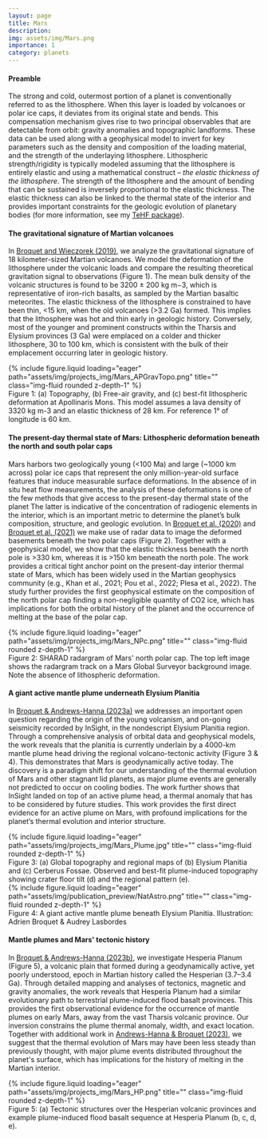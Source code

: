 ```yaml
---
layout: page
title: Mars
description: 
img: assets/img/Mars.png
importance: 1
category: planets
---
```


#### Preamble
The strong and cold, outermost portion of a planet is conventionally referred to as the lithosphere. When this layer is loaded by volcanoes or polar ice caps, it deviates from its original state and bends. This compensation mechanism gives rise to two principal observables that are detectable from orbit: gravity anomalies and topographic landforms. These data can be used along with a geophysical model to invert for key parameters such as the density and composition of the loading material, and the strength of the underlaying lithosphere. Lithospheric strength/rigidity is typically modeled assuming that the lithosphere is entirely elastic and using a mathematical construct – _the elastic thickness of the lithosphere_. The strength of the lithosphere and the amount of bending that can be sustained is inversely proportional to the elastic thickness. The elastic thickness can also be linked to the thermal state of the interior and provides important constraints for the geologic evolution of planetary bodies (for more information, see my [TeHF package](https://github.com/AB-Ares/Te_HF_Conversion)). 

#### The gravitational signature of Martian volcanoes

In [Broquet and Wieczorek (2019)](https://agupubs.onlinelibrary.wiley.com/doi/10.1029/2019JE005959), we analyze the gravitational signature of 18 kilometer-sized Martian volcanoes. We model the deformation of the lithosphere under the volcanic loads and compare the resulting theoretical gravitation signal to observations (Figure 1). The mean bulk density of the volcanic structures is found to be 3200 ± 200 kg m−3, which is representative of iron-rich basalts, as sampled by the Martian basaltic meteorites. The elastic thickness of the lithosphere is constrained to have been thin, &lt;15 km, when the old volcanoes (>3.2 Ga) formed. This implies that the lithosphere was hot and thin early in geologic history. Conversely, most of the younger and prominent constructs within the Tharsis and Elysium provinces (3 Ga) were emplaced on a colder and thicker lithosphere, 30 to 100 km, which is consistent with the bulk of their emplacement occurring later in geologic history.

<div class="row">
    <div class="col-sm mt-3 mt-md-0">
        {% include figure.liquid loading="eager" path="assets/img/projects_img/Mars_APGravTopo.png" title="" class="img-fluid rounded z-depth-1" %}
    </div>
</div>
<div class="caption">
    Figure 1: (a) Topography, (b) Free-air gravity, and (c) best-fit lithospheric deformation at Apollinaris Mons. This model assumes a lava density of 3320 kg m-3 and an elastic thickness of 28 km. For reference 1° of longitude is 60 km. 
</div>

#### The present-day thermal state of Mars: Lithospheric deformation beneath the north and south polar caps

Mars harbors two geologically young (&lt;100 Ma) and large (~1000 km across) polar ice caps that represent the only million-year-old surface features that induce measurable surface deformations. In the absence of in situ heat flow measurements, the analysis of these deformations is one of the few methods that give access to the present-day thermal state of the planet The latter is indicative of the concentration of radiogenic elements in the interior, which is an important metric to determine the planet’s bulk composition, structure, and geologic evolution. In [Broquet et al. (2020)](https://doi.org/10.1029/2019GL086746) and [Broquet et al. (2021)](https://doi.org/10.1029/2020JE006730) we make use of radar data to image the deformed basements beneath the two polar caps (Figure 2). Together with a geophysical model, we show that the elastic thickness beneath the north pole is >330 km, whereas it is >150 km beneath the north pole. The work provides a critical tight anchor point on the present-day interior thermal state of Mars, which has been widely used in the Martian geophysics community (e.g., Khan et al., 2021; Pou et al., 2022; Plesa et al., 2022). The study further provides the first geophysical estimate on the composition of the north polar cap finding a non-negligible quantity of CO2 ice, which has implications for both the orbital history of the planet and the occurrence of melting at the base of the polar cap.

<div class="row">
    <div class="col-sm mt-3 mt-md-0">
        {% include figure.liquid loading="eager" path="assets/img/projects_img/Mars_NPc.png" title="" class="img-fluid rounded z-depth-1" %}
    </div>
</div>
<div class="caption">
    Figure 2: SHARAD radargram of Mars' north polar cap. The top left image shows the radargram track on a Mars Global Surveyor background image. Note the absence of lithospheric deformation. 
</div>

#### A giant active mantle plume underneath Elysium Planitia

In [Broquet & Andrews-Hanna (2023a)](https://doi.org/10.1038/s41550-022-01836-3) we addresses an important open question regarding the origin of the young volcanism, and on-going seismicity recorded by InSight, in the nondescript Elysium Planitia region. Through a comprehensive analysis of orbital data and geophysical models, the work reveals that the planitia is currently underlain by a 4000-km mantle plume head driving the regional volcano-tectonic activity (Figure 3 & 4). This demonstrates that Mars is geodynamically active today. The discovery is a paradigm shift for our understanding of the thermal evolution of Mars and other stagnant lid planets, as major plume events are generally not predicted to occur on cooling bodies. The work further shows that InSight landed on top of an active plume head, a thermal anomaly that has to be considered by future studies. This work provides the first direct evidence for an active plume on Mars, with profound implications for the planet’s thermal evolution and interior structure. 

<div class="row">
    <div class="col-sm mt-3 mt-md-0">
        {% include figure.liquid loading="eager" path="assets/img/projects_img/Mars_Plume.jpg" title="" class="img-fluid rounded z-depth-1" %}
    </div>
</div>
<div class="caption">
    Figure 3: (a) Global topography and regional maps of (b) Elysium Planitia and (c) Cerberus Fossae. Observed and best-fit plume-induced topography showing crater floor tilt (d) and the regional pattern (e). 
</div>

<div class="row">
    <div class="col-sm mt-3 mt-md-0">
        {% include figure.liquid loading="eager" path="assets/img/publication_preview/NatAstro.png" title="" class="img-fluid rounded z-depth-1" %}
    </div>
</div>
<div class="caption">
    Figure 4: A giant active mantle plume beneath Elysium Planitia. Illustration: Adrien Broquet & Audrey Lasbordes 
</div>


#### Mantle plumes and Mars' tectonic history

In [Broquet & Andrews-Hanna (2023b)](https://www.sciencedirect.com/science/article/pii/S0019103522004304), we investigate Hesperia Planum (Figure 5), a volcanic plain that formed during a geodynamically active, yet poorly understood, epoch in Martian history called the Hesperian (3.7–3.4 Ga). Through detailed mapping and analyses of tectonics, magnetic and gravity anomalies, the work reveals that Hesperia Planum had a similar evolutionary path to terrestrial plume-induced flood basalt provinces. This provides the first observational evidence for the occurrence of mantle plumes on early Mars, away from the vast Tharsis volcanic province. Our inversion constrains the plume thermal anomaly, width, and exact location. Together with additional work in [Andrews-Hanna & Broquet (2023)](https://www.sciencedirect.com/science/article/pii/S0019103523000532), we suggest that the thermal evolution of Mars may have been less steady than previously thought, with major plume events distributed throughout the planet's surface, which has implications for the history of melting in the Martian interior.

<div class="row">
    <div class="col-sm mt-3 mt-md-0">
        {% include figure.liquid loading="eager" path="assets/img/projects_img/Mars_HP.png" title="" class="img-fluid rounded z-depth-1" %}
    </div>
</div>
<div class="caption">
    Figure 5: (a) Tectonic structures over the Hesperian volcanic provinces and example plume-induced flood basalt sequence at Hesperia Planum (b, c, d, e).
</div>




